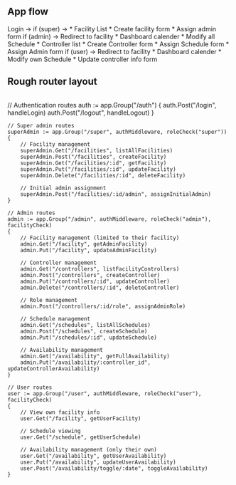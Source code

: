 

## App flow
Login ->
  if (super) ->
    * Facility List 
    * Create facility form
    * Assign admin form
  if (admin) -> Redirect to facility
    * Dashboard calender
    * Modify all Schedule
    * Controller list 
    * Create Controller form 
    * Assign Schedule form
    * Assign Admin form
  if (user) -> Redirect to facility
    * Dashboard calender
    * Modify own Schedule
    * Update controller info form

## Rough router layout
```golang
```
  // Authentication routes
	auth := app.Group("/auth")
	{
		auth.Post("/login", handleLogin)
		auth.Post("/logout", handleLogout)
	}

	// Super admin routes
	superAdmin := app.Group("/super", authMiddleware, roleCheck("super"))
	{
		// Facility management
		superAdmin.Get("/facilities", listAllFacilities)
		superAdmin.Post("/facilities", createFacility)
		superAdmin.Get("/facilities/:id", getFacility)
		superAdmin.Put("/facilities/:id", updateFacility)
		superAdmin.Delete("/facilities/:id", deleteFacility)
		
		// Initial admin assignment
		superAdmin.Post("/facilities/:id/admin", assignInitialAdmin)
	}

	// Admin routes
	admin := app.Group("/admin", authMiddleware, roleCheck("admin"), facilityCheck)
	{
		// Facility management (limited to their facility)
		admin.Get("/facility", getAdminFacility)
		admin.Put("/facility", updateAdminFacility)

		// Controller management
		admin.Get("/controllers", listFacilityControllers)
		admin.Post("/controllers", createController)
		admin.Put("/controllers/:id", updateController)
		admin.Delete("/controllers/:id", deleteController)
		
		// Role management
		admin.Post("/controllers/:id/role", assignAdminRole)
		
		// Schedule management
		admin.Get("/schedules", listAllSchedules)
		admin.Post("/schedules", createSchedule)
		admin.Put("/schedules/:id", updateSchedule)
		
		// Availability management
		admin.Get("/availability", getFullAvailability)
		admin.Put("/availability/:controller_id", updateControllerAvailability)
	}

	// User routes
	user := app.Group("/user", authMiddleware, roleCheck("user"), facilityCheck)
	{
		// View own facility info
		user.Get("/facility", getUserFacility)
		
		// Schedule viewing
		user.Get("/schedule", getUserSchedule)
		
		// Availability management (only their own)
		user.Get("/availability", getUserAvailability)
		user.Put("/availability", updateUserAvailability)
		user.Post("/availability/toggle/:date", toggleAvailability)
	}
```
```
